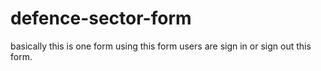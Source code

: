 # defence-sector-form
basically this is one form  using this form users are sign in or sign out this form.
